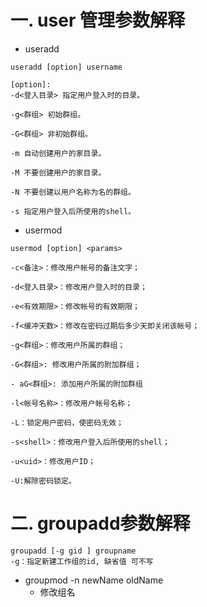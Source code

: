# 一. user 管理参数解释
- useradd
```
useradd [option] username

[option]:
-d<登入目录> 指定用户登入时的目录。

-g<群组> 初始群组。

-G<群组> 非初始群组。

-m 自动创建用户的家目录。

-M 不要创建用户的家目录。

-N 不要创建以用户名称为名的群组。

-s 指定用户登入后所使用的shell。
```
- usermod
```
usermod [option] <params>

-c<备注>：修改用户帐号的备注文字；

-d<登入目录>：修改用户登入时的目录；

-e<有效期限>：修改帐号的有效期限；

-f<缓冲天数>：修改在密码过期后多少天即关闭该帐号；

-g<群组>：修改用户所属的群组；

-G<群组>: 修改用户所属的附加群组；

- aG<群组>: 添加用户所属的附加群组

-l<帐号名称>：修改用户帐号名称；

-L：锁定用户密码，使密码无效；

-s<shell>：修改用户登入后所使用的shell；

-u<uid>：修改用户ID；

-U:解除密码锁定。
```

# 二. groupadd参数解释
```
groupadd [-g gid ] groupname
-g：指定新建工作组的id, 缺省值 可不写
```

- groupmod -n newName oldName
    - 修改组名
